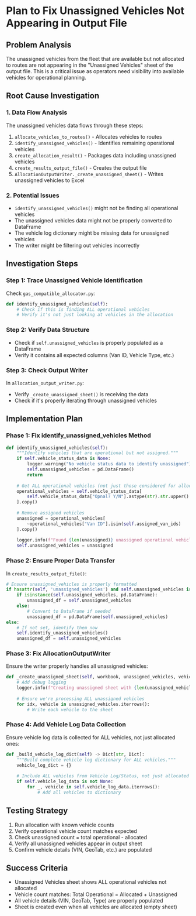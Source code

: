 # Plan to Fix Unassigned Vehicles Not Appearing in Output File

## Problem Analysis

The unassigned vehicles from the fleet that are available but not allocated to routes are not appearing in the "Unassigned Vehicles" sheet of the output file. This is a critical issue as operators need visibility into available vehicles for operational planning.

## Root Cause Investigation

### 1. Data Flow Analysis
The unassigned vehicles data flows through these steps:
1. `allocate_vehicles_to_routes()` - Allocates vehicles to routes
2. `identify_unassigned_vehicles()` - Identifies remaining operational vehicles
3. `create_allocation_result()` - Packages data including unassigned vehicles
4. `create_results_output_file()` - Creates the output file
5. `AllocationOutputWriter._create_unassigned_sheet()` - Writes unassigned vehicles to Excel

### 2. Potential Issues
- `identify_unassigned_vehicles()` might not be finding all operational vehicles
- The unassigned vehicles data might not be properly converted to DataFrame
- The vehicle log dictionary might be missing data for unassigned vehicles
- The writer might be filtering out vehicles incorrectly

## Investigation Steps

### Step 1: Trace Unassigned Vehicle Identification
Check `gas_compatible_allocator.py`:
```python
def identify_unassigned_vehicles(self):
    # Check if this is finding ALL operational vehicles
    # Verify it's not just looking at vehicles in the allocation
```

### Step 2: Verify Data Structure
- Check if `self.unassigned_vehicles` is properly populated as a DataFrame
- Verify it contains all expected columns (Van ID, Vehicle Type, etc.)

### Step 3: Check Output Writer
In `allocation_output_writer.py`:
- Verify `_create_unassigned_sheet()` is receiving the data
- Check if it's properly iterating through unassigned vehicles

## Implementation Plan

### Phase 1: Fix identify_unassigned_vehicles Method

```python
def identify_unassigned_vehicles(self):
    """Identify vehicles that are operational but not assigned."""
    if self.vehicle_status_data is None:
        logger.warning("No vehicle status data to identify unassigned")
        self.unassigned_vehicles = pd.DataFrame()
        return
    
    # Get ALL operational vehicles (not just those considered for allocation)
    operational_vehicles = self.vehicle_status_data[
        self.vehicle_status_data["Opnal? Y/N"].astype(str).str.upper() == "Y"
    ].copy()
    
    # Remove assigned vehicles
    unassigned = operational_vehicles[
        ~operational_vehicles["Van ID"].isin(self.assigned_van_ids)
    ].copy()
    
    logger.info(f"Found {len(unassigned)} unassigned operational vehicles")
    self.unassigned_vehicles = unassigned
```

### Phase 2: Ensure Proper Data Transfer

In `create_results_output_file()`:
```python
# Ensure unassigned_vehicles is properly formatted
if hasattr(self, 'unassigned_vehicles') and self.unassigned_vehicles is not None:
    if isinstance(self.unassigned_vehicles, pd.DataFrame):
        unassigned_df = self.unassigned_vehicles
    else:
        # Convert to DataFrame if needed
        unassigned_df = pd.DataFrame(self.unassigned_vehicles)
else:
    # If not set, identify them now
    self.identify_unassigned_vehicles()
    unassigned_df = self.unassigned_vehicles
```

### Phase 3: Fix AllocationOutputWriter

Ensure the writer properly handles all unassigned vehicles:
```python
def _create_unassigned_sheet(self, workbook, unassigned_vehicles, vehicle_log_dict, allocation_date):
    # Add debug logging
    logger.info(f"Creating unassigned sheet with {len(unassigned_vehicles)} vehicles")
    
    # Ensure we're processing ALL unassigned vehicles
    for idx, vehicle in unassigned_vehicles.iterrows():
        # Write each vehicle to the sheet
```

### Phase 4: Add Vehicle Log Data Collection

Ensure vehicle log data is collected for ALL vehicles, not just allocated ones:
```python
def _build_vehicle_log_dict(self) -> Dict[str, Dict]:
    """Build complete vehicle log dictionary for ALL vehicles."""
    vehicle_log_dict = {}
    
    # Include ALL vehicles from Vehicle Log/Status, not just allocated ones
    if self.vehicle_log_data is not None:
        for _, vehicle in self.vehicle_log_data.iterrows():
            # Add all vehicles to dictionary
```

## Testing Strategy

1. Run allocation with known vehicle counts
2. Verify operational vehicle count matches expected
3. Check unassigned count = total operational - allocated
4. Verify all unassigned vehicles appear in output sheet
5. Confirm vehicle details (VIN, GeoTab, etc.) are populated

## Success Criteria

- Unassigned Vehicles sheet shows ALL operational vehicles not allocated
- Vehicle count matches: Total Operational = Allocated + Unassigned
- All vehicle details (VIN, GeoTab, Type) are properly populated
- Sheet is created even when all vehicles are allocated (empty sheet)